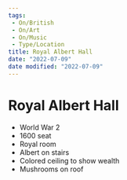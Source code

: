 ```yaml
---
tags:
 - On/British
 - On/Art
 - On/Music 
 - Type/Location
title: Royal Albert Hall
date: "2022-07-09"
date modified: "2022-07-09"
---
```


# Royal Albert Hall
- World War 2
- 1600 seat
- Royal room
- Albert on stairs
- Colored ceiling to show wealth
- Mushrooms on roof

